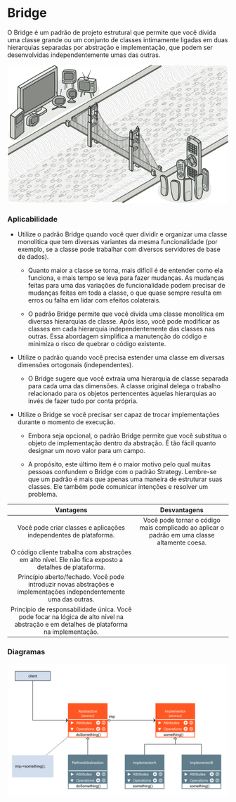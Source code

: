 # Bridge

O Bridge é um padrão de projeto estrutural que permite que você divida uma classe grande ou um conjunto de classes intimamente ligadas em duas hierarquias separadas por abstração e implementação, que podem ser desenvolvidas independentemente umas das outras.

![bridge_ilustration](./bridge.png)

### Aplicabilidade

- Utilize o padrão Bridge quando você quer dividir e organizar uma classe monolítica que tem diversas variantes da mesma funcionalidade (por exemplo, se a classe pode trabalhar com diversos servidores de base de dados).

    - Quanto maior a classe se torna, mais difícil é de entender como ela funciona, e mais tempo se leva para fazer mudanças. As mudanças feitas para uma das variações de funcionalidade podem precisar de mudanças feitas em toda a classe, o que quase sempre resulta em erros ou falha em lidar com efeitos colaterais.

    - O padrão Bridge permite que você divida uma classe monolítica em diversas hierarquias de classe. Após isso, você pode modificar as classes em cada hierarquia independentemente das classes nas outras. Essa abordagem simplifica a manutenção do código e minimiza o risco de quebrar o código existente.

- Utilize o padrão quando você precisa estender uma classe em diversas dimensões ortogonais (independentes).

    - O Bridge sugere que você extraia uma hierarquia de classe separada para cada uma das dimensões. A classe original delega o trabalho relacionado para os objetos pertencentes àquelas hierarquias ao invés de fazer tudo por conta própria.

- Utilize o Bridge se você precisar ser capaz de trocar implementações durante o momento de execução.

    - Embora seja opcional, o padrão Bridge permite que você substitua o objeto de implementação dentro da abstração. É tão fácil quanto designar um novo valor para um campo.

    - A propósito, este último item é o maior motivo pelo qual muitas pessoas confundem o Bridge com o padrão Strategy. Lembre-se que um padrão é mais que apenas uma maneira de estruturar suas classes. Ele também pode comunicar intenções e resolver um problema.

|Vantagens|Desvantagens|
|:---:|:---:|
|Você pode criar classes e aplicações independentes de plataforma.|Você pode tornar o código mais complicado ao aplicar o padrão em uma classe altamente coesa.|
|O código cliente trabalha com abstrações em alto nível. Ele não fica exposto a detalhes de plataforma.||
|Princípio aberto/fechado. Você pode introduzir novas abstrações e implementações independentemente uma das outras.||
|Princípio de responsabilidade única. Você pode focar na lógica de alto nível na abstração e em detalhes de plataforma na implementação.||

### Diagramas

![bridge_diagram](./Bridge_diagram.png)